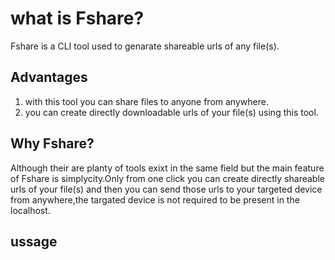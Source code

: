 # what is Fshare?
Fshare is a CLI tool used to genarate shareable urls of any file(s).

## Advantages
1. with this tool you can share files to anyone from anywhere.
2. you can create directly downloadable urls of your file(s) using this tool.

## Why Fshare?
Although their are planty of tools exixt in the same field but the main feature of Fshare is simplycity.Only from one click you can create directly shareable urls of your file(s) and then you can send those urls to your targeted device from anywhere,the targated device is not required to be present in the localhost.

## ussage


